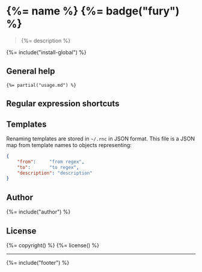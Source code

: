 # {%= name %} {%= badge("fury") %}

> {%= description %}

{%= include("install-global") %}

## General help 

```
{%= partial("usage.md") %}
```

## Regular expression shortcuts

## Templates

Renaming templates are stored in `~/.rnc` in JSON format. This file is a JSON map from template names to objects representing:

```json
{ 
    "from":     "from regex",
    "to":       "to regex",
    "description": "description"
}
```


## Author
{%= include("author") %}

## License
{%= copyright() %}
{%= license() %}

***

{%= include("footer") %}
